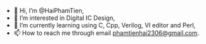 - 👋 Hi, I’m @HaiPhamTien,
- 👀 I’m interested in Digital IC Design,
- 🌱 I’m currently learning using C, Cpp, Verilog, VI editor and Perl,
- 📫 How to reach me through email phamtienhai2306@gmail.com.

<!---
HaiPhamTien/HaiPhamTien is a ✨ special ✨ repository because its `README.md` (this file) appears on your GitHub profile.
You can click the Preview link to take a look at your changes.
--->
